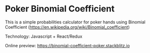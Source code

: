 # Poker Binomial Coefficient

This is a simple probabilities calculator for poker hands using Binomial Coefficient (https://en.wikipedia.org/wiki/Binomial_coefficient)

Technology: Javascript + React/Redux

Online preview: https://binomial-coefficient-poker.stackblitz.io
